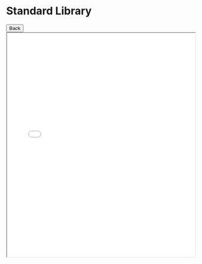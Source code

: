 # Standard Library

<input type="button" value="Back" onclick="docs.history.back()">
<iframe name="docs" src="std_docs/index.html" height="600px" width="100%"></iframe>
